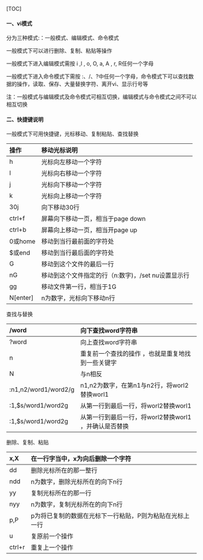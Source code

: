 [TOC]
#### 一、vi模式

分为三种模式:：一般模式、编辑模式、命令模式

一般模式下可以进行删除、复制、粘贴等操作

一般模式下进入编辑模式需按 i ,l , o, O, a, A , r, R任何一个字母

一般模式下进入命令模式下需按  :、/、?中任何一个字母，命令模式下可以查找数据的操作，读取、保存、大量替换字符、离开vi、显示行号等

注：一般模式与编辑模式及命令模式可相互切换，编辑模式与命令模式之间不可以相互切换

#### 二、快捷键说明

一般模式下可用快捷键，光标移动、复制粘贴、查找替换

| 操作       | 移动光标说明                         |
| :------- | :----------------------------- |
| h        | 光标向左移动一个字符                     |
| l        | 光标向右移动一个字符                     |
| j        | 光标向下移动一个字符                     |
| k        | 光标向上移动一个字符                     |
| 30j      | 向下移动30行                        |
| ctrl+f   | 屏幕向下移动一页，相当于page down          |
| ctrl+b   | 屏幕向上移动一页，相当开page up            |
| 0或home   | 移动到当行最前面的字符处                   |
| $或end    | 移动到当行最后面的字符处                   |
| G        | 移动到这个文件的最后一行                   |
| nG       | 移动到这个文件指定的行（n:数字)，/set nu设置显示行 |
| gg       | 移动文件第一行，相当于1G                  |
| N[enter] | n为数字，光标向下移动n行                  |

查找与替换

| /word                | 向下查找word字符串                      |
| :------------------- | :------------------------------- |
| ?word                | 向上查找word字符串                      |
| n                    | 重复前一个查找的操作 ，也就是重复地找到一些关键字        |
| N                    | 与n相反                             |
| :n1,n2/word1/word2/g | n1,n2为数字，在第n1与n2行，将worl2替换worl1  |
| :1,$s/word1/word2g   | 从第一行到最后一行，将worl2替换worl1          |
| :1,$s/word1/word2g   | 从第一行到最后一行，将worl2替换worl1 ，并确认是否替换 |

删除、复制、粘贴

| x,X    | 在一行字当中，x为向后删除一个字符             |
| :----- | :---------------------------- |
| dd     | 删除光标所在的那一整行                   |
| ndd    | n为数字，删除光标所在的向下n行              |
| yy     | 复制光标所在的那一行                    |
| nyy    | n为数字，复制光标所在的向下n行              |
| p,P    | p为将已复制的数据在光标下一行粘贴，P则为粘贴在光标上一行 |
| u      | 复原前一个操作                       |
| ctrl+r | 重复上一个操作                       |

